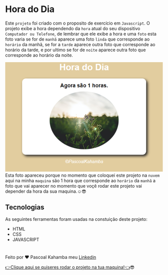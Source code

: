 # Hora do Dia

Este `projeto` foi criado com o proposito de exercício em `Javascript`. O projeto exibe a hora dependendo da `hora` atual do seu dispositivo `Computador ou Telefone`, de lembrar que ele exibe a hora e uma `foto` esta foto varia se for de `manhã` aparece uma foto `linda` que corresponde ao `horário` da manhã, se for a `tarde` aparece outra foto que corresponde ao horário da tarde, e por ultimo se for de `noite` aparece outra foto que corresponde ao horário da noite.

![Aqui aparece a foto do projeto](img/fotoprojeto.PNG)
Esta foto apareceu porque no momento que coloquei este projeto na `nuvem` aqui na minha `maquina` são 1 hora que corresponde ao `horário` da `manhã` a foto que vai aparecer no momento que voçê rodar este projeto vai depender da hora da sua maquina.☺😎

## Tecnologias

As seguintes ferramentas foram usadas na constuição deste projeto:

- HTML
- CSS
- JAVASCRIPT

#

Feito por ❤ Pascoal Kahamba meu [Linkedin](https://www.linkedin.com/in/pascoal-kahamba-7b43bb233?lipi=urn%3Ali%3Apage%3Ad_flagship3_profile_view_base_contact_details%3BTg8LEKayToyytOX1pVAQ%2Bg%3D%3D)

[👉Clique aqui se quiseres rodar o projeto na tua maquina!👈](https://meu-portfolio-delta.vercel.app/)😎
